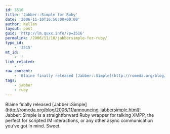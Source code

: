 ```yaml
---
id: 3516
title: 'Jabber::Simple for Ruby'
date: '2006-11-10T16:50:00+00:00'
author: Kellan
layout: post
guid: 'http://lm.quxx.info/?p=3516'
permalink: /2006/11/10/jabbersimple-for-ruby/
typo_id:
    - '3515'
mt_id:
    - ''
link_related:
    - ''
raw_content:
    - 'Blaine finally released [Jabber::Simple](http://romeda.org/blog/2006/11/announcing-jabbersimple.html)!  Jabber::Simple is a straightforward Ruby wrapper for talking XMPP, the perfect for scripted IM interactions, or any other async communication you\''ve got in mind.  Sweet.'
tags:
    - jabber
    - ruby
---
```


Blaine finally released \[Jabber::Simple\](http://romeda.org/blog/2006/11/announcing-jabbersimple.html)! Jabber::Simple is a straightforward Ruby wrapper for talking XMPP, the perfect for scripted IM interactions, or any other async communication you’ve got in mind. Sweet.